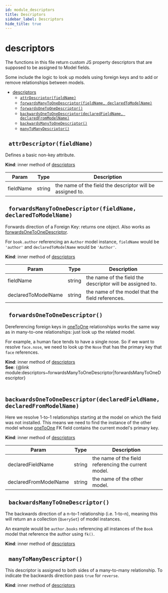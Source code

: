 ```yaml
---
id: module_descriptors
title: Descriptors
sidebar_label: Descriptors
hide_title: true
---
```


<a name="module:descriptors"></a>

#  descriptors

The functions in this file return custom JS property descriptors
that are supposed to be assigned to Model fields.

Some include the logic to look up models using foreign keys and
to add or remove relationships between models.


* [descriptors](#.descriptors)
    * [`attrDescriptor(fieldName)`](#descriptors.attrDescriptor)
    * [`forwardsManyToOneDescriptor(fieldName, declaredToModelName)`](#descriptors.forwardsManyToOneDescriptor)
    * [`forwardsOneToOneDescriptor()`](#descriptors.forwardsOneToOneDescriptor)
    * [`backwardsOneToOneDescriptor(declaredFieldName, declaredFromModelName)`](#descriptors.backwardsOneToOneDescriptor)
    * [`backwardsManyToOneDescriptor()`](#descriptors.backwardsManyToOneDescriptor)
    * [`manyToManyDescriptor()`](#descriptors.manyToManyDescriptor)


<a name="module:descriptors~attrDescriptor"></a>

## ` attrDescriptor(fieldName)`

Defines a basic non-key attribute.

**Kind**: inner method of [descriptors](#.descriptors)  

| Param | Type | Description |
| --- | --- | --- |
| fieldName | string | the name of the field the descriptor will be assigned to. |


<a name="module:descriptors~forwardsManyToOneDescriptor"></a>

## ` forwardsManyToOneDescriptor(fieldName, declaredToModelName)`

Forwards direction of a Foreign Key: returns one object.
Also works as [forwardsOneToOneDescriptor](.forwardsOneToOneDescriptor).

For `book.author` referencing an `Author` model instance,
`fieldName` would be `'author'` and `declaredToModelName` would be `'Author'`.

**Kind**: inner method of [descriptors](#.descriptors)  

| Param | Type | Description |
| --- | --- | --- |
| fieldName | string | the name of the field the descriptor will be assigned to. |
| declaredToModelName | string | the name of the model that the field references. |


<a name="module:descriptors~forwardsOneToOneDescriptor"></a>

## ` forwardsOneToOneDescriptor()`

Dereferencing foreign keys in [oneToOne](module:fields.oneToOne)
relationships works the same way as in many-to-one relationships:
just look up the related model.

For example, a human face tends to have a single nose.
So if we want to resolve `face.nose`, we need to
look up the `Nose` that has the primary key that `face` references.

**Kind**: inner method of [descriptors](#.descriptors)  
**See**: {@link module:descriptors~forwardsManyToOneDescriptor|forwardsManyToOneDescriptor}

<a name="module:descriptors~backwardsOneToOneDescriptor"></a>

## ` backwardsOneToOneDescriptor(declaredFieldName, declaredFromModelName)`

Here we resolve 1-to-1 relationships starting at the model on which the
field was not installed. This means we need to find the instance of the
other model whose [oneToOne](module:fields.oneToOne) FK field contains the current model's primary key.

**Kind**: inner method of [descriptors](#.descriptors)  

| Param | Type | Description |
| --- | --- | --- |
| declaredFieldName | string | the name of the field referencing the current model. |
| declaredFromModelName | string | the name of the other model. |


<a name="module:descriptors~backwardsManyToOneDescriptor"></a>

## ` backwardsManyToOneDescriptor()`

The backwards direction of a n-to-1 relationship (i.e. 1-to-n),
meaning this will return an a collection (`QuerySet`) of model instances.

An example would be `author.books` referencing all instances of
the `Book` model that reference the author using `fk()`.

**Kind**: inner method of [descriptors](#.descriptors)  

<a name="module:descriptors~manyToManyDescriptor"></a>

## ` manyToManyDescriptor()`

This descriptor is assigned to both sides of a many-to-many relationship.
To indicate the backwards direction pass `true` for `reverse`.

**Kind**: inner method of [descriptors](#.descriptors)  

